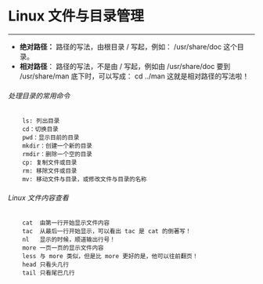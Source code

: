 # Linux 文件与目录管理

------------


- **绝对路径：**
路径的写法，由根目录 / 写起，例如： /usr/share/doc 这个目录。
- **相对路径**：
路径的写法，不是由 / 写起，例如由 /usr/share/doc 要到 /usr/share/man 底下时，可以写成： cd ../man 这就是相对路径的写法啦！

###### 处理目录的常用命令
		ls: 列出目录
		cd：切换目录
		pwd：显示目前的目录
		mkdir：创建一个新的目录
		rmdir：删除一个空的目录
		cp: 复制文件或目录
		rm: 移除文件或目录
		mv: 移动文件与目录，或修改文件与目录的名称
###### Linux 文件内容查看
		cat  由第一行开始显示文件内容
		tac  从最后一行开始显示，可以看出 tac 是 cat 的倒著写！
		nl   显示的时候，顺道输出行号！
		more 一页一页的显示文件内容
		less 与 more 类似，但是比 more 更好的是，他可以往前翻页！
		head 只看头几行
		tail 只看尾巴几行